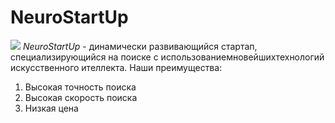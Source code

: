 # NeuroStartUp
![](https://netology-code.github.io/git-homeworks/introduction/assets/logo.png)
*NeuroStartUp* - динамически развивающийся стартап, специализирующийся на поиске с использованиемновейшихтехнологий искусственного ителлекта.
Наши преимущества:
1. Высокая точность поиска
2. Высокая скорость поиска
3. Низкая цена